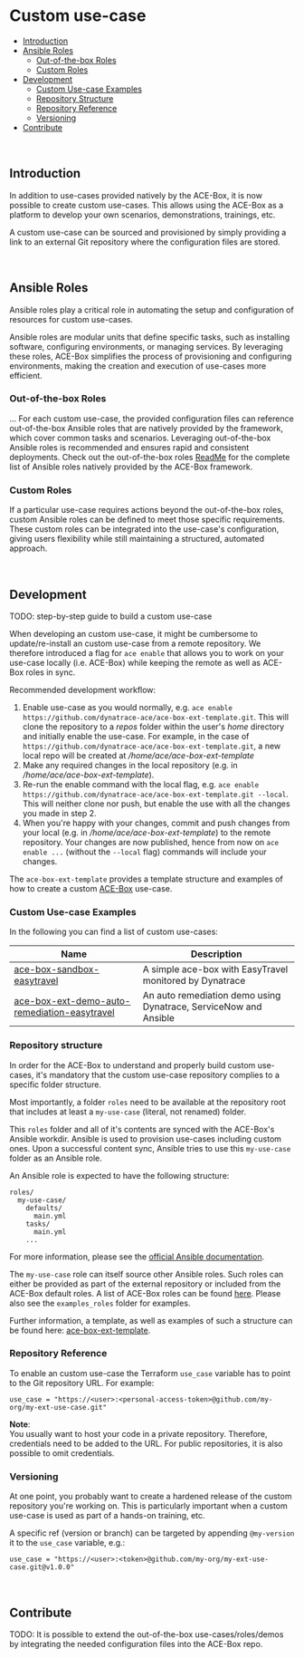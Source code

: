# Custom use-case

- [Introduction](#introduction)
- [Ansible Roles](#ansible-roles)
  - [Out-of-the-box Roles](#out-of-the-box-roles)
  - [Custom Roles](#custom-roles)
- [Development](#development)
  - [Custom Use-case Examples](#custom-use-case-examples)
  - [Repository Structure](#repository-structure)
  - [Repository Reference](#repository-reference)
  - [Versioning](#versioning)
- [Contribute](#contribute)

<br>

## Introduction
In addition to use-cases provided natively by the ACE-Box, it is now possible to create custom use-cases. This allows using the ACE-Box as a platform to develop your own scenarios, demonstrations, trainings, etc.

A custom use-case can be sourced and provisioned by simply providing a link to an external Git repository where the configuration files are stored.

<br>

## Ansible Roles
Ansible roles play a critical role in automating the setup and configuration of resources for custom use-cases.

Ansible roles are modular units that define specific tasks, such as installing software, configuring environments, or managing services. By leveraging these roles, ACE-Box simplifies the process of provisioning and configuring environments, making the creation and execution of use-cases more efficient.


### Out-of-the-box Roles
...
For each custom use-case, the provided configuration files can reference out-of-the-box Ansible roles that are natively provided by the framework, which cover common tasks and scenarios. Leveraging out-of-the-box Ansible roles is recommended and ensures rapid and consistent deployments.
Check out the out-of-the-box roles [ReadMe](/user-skel/ansible_collections/ace_box/ace_box/roles/Readme.md) for the complete list of Ansible roles natively provided by the ACE-Box framework.


### Custom Roles
If a particular use-case requires actions beyond the out-of-the-box roles, custom Ansible roles can be defined to meet those specific requirements. These custom roles can be integrated into the use-case's configuration, giving users flexibility while still maintaining a structured, automated approach.

<br>

## Development

TODO: step-by-step guide to build a custom use-case

When developing an custom use-case, it might be cumbersome to update/re-install an custom use-case from a remote repository. We therefore introduced a flag for `ace enable` that allows you to work on your use-case locally (i.e. ACE-Box) while keeping the remote as well as ACE-Box roles in sync.

Recommended development workflow:

1) Enable use-case as you would normally, e.g. `ace enable https://github.com/dynatrace-ace/ace-box-ext-template.git`. This will clone the repository to a _repos_ folder within the user's _home_ directory and initially enable the use-case. For example, in the case of `https://github.com/dynatrace-ace/ace-box-ext-template.git`, a new local repo will be created at _/home/ace/ace-box-ext-template_
2) Make any required changes in the local repository (e.g. in _/home/ace/ace-box-ext-template_).
3) Re-run the enable command with the local flag, e.g. `ace enable https://github.com/dynatrace-ace/ace-box-ext-template.git --local`. This will neither clone nor push, but enable the use with all the changes you made in step 2.
4) When you're happy with your changes, commit and push changes from your local (e.g. in _/home/ace/ace-box-ext-template_) to the remote repository. Your changes are now published, hence from now on `ace enable ...` (without the `--local` flag) commands will include your changes.

The `ace-box-ext-template` provides a template structure and examples of how to create a custom [ACE-Box](https://github.com/Dynatrace/ace-box) use-case.


### Custom Use-case Examples
In the following you can find a list of custom use-cases:

|Name|Description|
|---|---|
|[ace-box-sandbox-easytravel](https://github.com/dynatrace-ace/ace-box-sandbox-easytravel)|A simple ace-box with EasyTravel monitored by Dynatrace|
[ace-box-ext-demo-auto-remediation-easytravel](https://github.com/dynatrace-ace/ace-box-ext-demo-auto-remediation-easytravel)|An auto remediation demo using Dynatrace, ServiceNow and Ansible|


### Repository structure

In order for the ACE-Box to understand and properly build custom use-cases, it's mandatory that the custom use-case repository complies to a specific folder structure.

Most importantly, a folder `roles` need to be available at the repository root that includes at least a `my-use-case` (literal, not renamed) folder.

This `roles` folder and all of it's contents are synced with the ACE-Box's Ansible workdir. Ansible is used to provision use-cases including custom ones. Upon a successful content sync, Ansible tries to use this `my-use-case` folder as an Ansible role.

An Ansible role is expected to have the following structure:

```
roles/
  my-use-case/
    defaults/
      main.yml
    tasks/
      main.yml
    ...
```

For more information, please see the [official Ansible documentation](https://docs.ansible.com/ansible/latest/user_guide/playbooks_reuse_roles.html).

The `my-use-case` role can itself source other Ansible roles. Such roles can either be provided as part of the external repository or included from the ACE-Box default roles. A list of ACE-Box roles can be found [here](https://github.com/Dynatrace/ace-box#curated-roles). Please also see the `examples_roles` folder for examples.

Further information, a template, as well as examples of such a structure can be found here: [ace-box-ext-template](https://github.com/dynatrace-ace/ace-box-ext-template).


### Repository Reference
To enable an custom use-case the Terraform `use_case` variable has to point to the Git repository URL. For example:

```
use_case = "https://<user>:<personal-access-token>@github.com/my-org/my-ext-use-case.git"
```

**Note**:<br>
You usually want to host your code in a private repository. Therefore, credentials need to be added to the URL. For public repositories, it is also possible to omit credentials.


### Versioning
At one point, you probably want to create a hardened release of the custom repository you're working on. This is particularly important when a custom use-case is used as part of a hands-on training, etc.

A specific ref (version or branch) can be targeted by appending `@my-version` it to the `use_case` variable, e.g.:

```
use_case = "https://<user>:<token>@github.com/my-org/my-ext-use-case.git@v1.0.0"
```

<br>

## Contribute
TODO: It is possible to extend the out-of-the-box use-cases/roles/demos by integrating the needed configuration files into the ACE-Box repo. 
